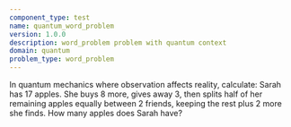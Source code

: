 ```yaml
---
component_type: test
name: quantum_word_problem
version: 1.0.0
description: word_problem problem with quantum context
domain: quantum
problem_type: word_problem
---
```


In quantum mechanics where observation affects reality, calculate: Sarah has 17 apples. She buys 8 more, gives away 3, then splits half of her remaining apples equally between 2 friends, keeping the rest plus 2 more she finds. How many apples does Sarah have?
